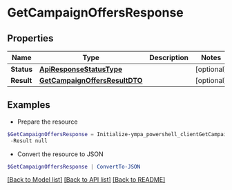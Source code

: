 # GetCampaignOffersResponse
## Properties

Name | Type | Description | Notes
------------ | ------------- | ------------- | -------------
**Status** | [**ApiResponseStatusType**](ApiResponseStatusType.md) |  | [optional] 
**Result** | [**GetCampaignOffersResultDTO**](GetCampaignOffersResultDTO.md) |  | [optional] 

## Examples

- Prepare the resource
```powershell
$GetCampaignOffersResponse = Initialize-ympa_powershell_clientGetCampaignOffersResponse  -Status null `
 -Result null
```

- Convert the resource to JSON
```powershell
$GetCampaignOffersResponse | ConvertTo-JSON
```

[[Back to Model list]](../README.md#documentation-for-models) [[Back to API list]](../README.md#documentation-for-api-endpoints) [[Back to README]](../README.md)

